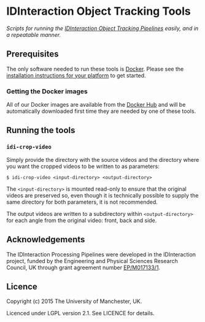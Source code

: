 # IDInteraction Object Tracking Tools

*Scripts for running the [IDInteraction Object Tracking Pipelines][pipelines] easily, and in a repeatable manner.*

## Prerequisites

The only software needed to run these tools is [Docker][docker]. Please see the [installation instructions for your platform][dockerdocs] to get started.

### Getting the Docker images

All of our Docker images are available from the [Docker Hub][dockerhub] and will be automatically downloaded first time they are needed by one of these tools.

## Running the tools

### `idi-crop-video`

Simply provide the directory with the source videos and the directory where you want the cropped videos to be written to as parameters:

```shell
$ idi-crop-video <input-directory> <output-directory>
```

The `<input-directory>` is mounted read-only to ensure that the original videos are preserved so, even though it is technically possible to supply the same directory for both parameters, it is not recommended.

The output videos are written to a subdirectory within `<output-directory>` for each angle from the original video: front, back and side.

## Acknowledgements

The IDInteraction Processing Pipelines were developed in the IDInteraction project, funded by the Engineering and Physical Sciences Research Council, UK through grant agreement number [EP/M017133/1][gow].

## Licence

Copyright (c) 2015 The University of Manchester, UK.

Licenced under LGPL version 2.1. See LICENCE for details.

[pipelines]: https://github.com/IDInteraction/processing-pipelines
[docker]: https://www.docker.com/
[dockerdocs]: https://docs.docker.com/
[dockerhub]: https://hub.docker.com/u/idinteraction/
[gow]: http://gow.epsrc.ac.uk/NGBOViewGrant.aspx?GrantRef=EP/M017133/1
